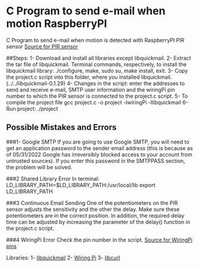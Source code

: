 # C Program to send e-mail when motion RaspberryPI
C Program to send e-mail when motion is detected with RaspberryPI PIR sensor
[Source for PIR sensor](https://projects.raspberrypi.org/en/projects/physical-computing/11)

##Steps:
1- Download and install all libraries except libquickmail.
2- Extract the tar file of libquickmail. Terminal commands, respectively, to install the libquickmail library: ./configure, make, sudo su, make install, exit.
3- Copy the project.c script into this folder, where you installed libquickmail. (../../libquickmail-0.1.29)
4- Changes in the script: enter the addresses to send and receive e-mail, SMTP user information and the wiringPi pin number to which the PIR sensor is connected to the project.c script.
5- To compile the project file gcc project.c -o project -lwiringPi -llibquickmail
6- Run project: ./project

## Possible Mistakes and Errors
###1- Google SMTP
If you are going to use Google SMTP, you will need to get an application password to the sender email address (this is because as of 05/31/2022 Google has irreversibly blocked access to your account from untrusted sources). If you enter this password in the SMTPPASS section, the problem will be solved.

###2 Shared Library Error 
In terminal:
LD_LIBRARY_PATH=$LD_LIBRARY_PATH:/usr/local/lib
export LD_LIBRARY_PATH

###3 Continuous Email Sending
One of the potentiometers on the PIR sensor adjusts the sensitivity and the other the delay. Make sure these potentiometers are in the correct position. In addition, the required delay time can be adjusted by increasing the parameter of the delay() function in the project.c script.

###4 WiringPi Error
Check the pin number in the script. [Source for WiringPi pins](http://wiringpi.com/pins/)

Libraries: 
1- [libquickmail](https://sourceforge.net/projects/libquickmail/)
2- [Wiring Pi](http://wiringpi.com/download-and-install/)
3- [libcurl](https://curl.se/libcurl/)
